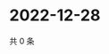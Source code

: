 # 2022-12-28

共 0 条

<!-- BEGIN WEIBO -->
<!-- 最后更新时间 Wed Dec 28 2022 22:12:16 GMT+0800 (China Standard Time) -->

<!-- END WEIBO -->
